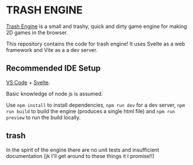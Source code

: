 # TRASH ENGINE

[Trash Engine](https://nikigawlik.itch.io/trash-engine) is a small and trashy, quick and dirty game engine for making 2D games in the browser.

This repository contains the code for trash engine! It uses Svelte as a web framework and Vite as a a dev server.

## Recommended IDE Setup

[VS Code](https://code.visualstudio.com/) + [Svelte](https://marketplace.visualstudio.com/items?itemName=svelte.svelte-vscode).

Basic knowledge of node js is assumed.

Use `npm install` to install dependencies, `npm run dev` for a dev server, `npm run build` to build the engine (produces a single html file) and `npm run preview` to run the build locally.

## trash

In the spirit of the engine there are no unit tests and insufficient documentation (jk I'll get around to these things it I promise!!)
